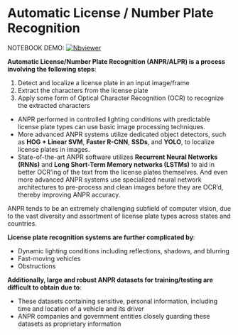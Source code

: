 # Automatic License / Number Plate Recognition

NOTEBOOK DEMO:  [![Nbviewer](https://github.com/jupyter/design/blob/master/logos/Badges/nbviewer_badge.svg)](https://nbviewer.jupyter.org/github/shejz/Automatic-License-Number-Plate-Recognition/blob/main/opencv_anpr.ipynb)

**Automatic License/Number Plate Recognition (ANPR/ALPR) is a process involving the following steps**:
1. Detect and localize a license plate in an input image/frame
2. Extract the characters from the license plate
3. Apply some form of Optical Character Recognition (OCR) to recognize the extracted characters

- ANPR performed in controlled lighting conditions with predictable license plate types can use basic image processing techniques.
- More advanced ANPR systems utilize dedicated object detectors, such as **HOG + Linear SVM**, **Faster R-CNN**, **SSDs**, and **YOLO**, to localize license plates in images.
- State-of-the-art ANPR software utilizes **Recurrent Neural Networks (RNNs)** and **Long Short-Term Memory networks (LSTMs)** to aid in better OCR’ing of the text from the license plates themselves. And even more advanced ANPR systems use specialized neural network architectures to pre-process and clean images before they are OCR’d, thereby improving ANPR accuracy.


ANPR tends to be an extremely challenging subfield of computer vision, due to the vast diversity and assortment of license plate types across states and countries.

**License plate recognition systems are further complicated by**:

- Dynamic lighting conditions including reflections, shadows, and blurring
- Fast-moving vehicles
- Obstructions

**Additionally, large and robust ANPR datasets for training/testing are difficult to obtain due to**:

- These datasets containing sensitive, personal information, including time and location of a vehicle and its driver
- ANPR companies and government entities closely guarding these datasets as proprietary information



